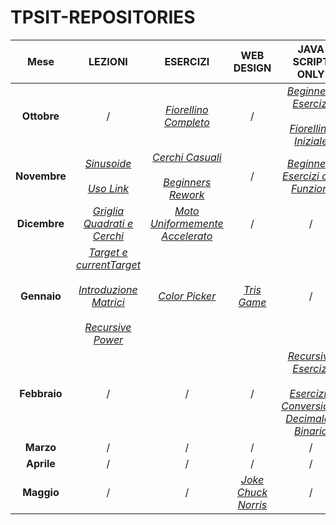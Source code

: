 # TPSIT-REPOSITORIES

| Mese | LEZIONI | ESERCIZI | WEB DESIGN | JAVA SCRIPT ONLY |
| :---: | :---: | :---: | :---: | :---: |
| **Ottobre** | / | [_Fiorellino Completo_](https://github.com/MarCoPiteo/TPSIT-REPOSITORIES/tree/main/ESERCIZI/Esercizio%20Fiorellino%20GitHub) | / | [_Beginners Esercizi_](https://github.com/MarCoPiteo/TPSIT-REPOSITORIES/tree/main/JAVA%20SCRIPT%20ONLY/Esercizi%20da%20Beginners%20Java) <br><br>[_Fiorellino Iniziale_](https://github.com/MarCoPiteo/TPSIT-REPOSITORIES/tree/main/JAVA%20SCRIPT%20ONLY/Esercizio%20Fiorellino%20Iniziale) |
| **Novembre** | [_Sinusoide_](https://github.com/MarCoPiteo/TPSIT-REPOSITORIES/blob/main/LEZIONI/Sinusoidale.html) <br><br> [_Uso Link_](https://github.com/MarCoPiteo/TPSIT-REPOSITORIES/blob/main/LEZIONI/Uso%20Link.html) | [_Cerchi Casuali_](https://github.com/MarCoPiteo/TPSIT-REPOSITORIES/tree/main/ESERCIZI/Esercizio%20Cerchi%20GitHub) <br><br> [_Beginners Rework_](https://github.com/MarCoPiteo/TPSIT-REPOSITORIES/tree/main/ESERCIZI/Esercizio%20Beginners%20Rework%20GitHub)| / | [_Beginners Esercizi con Funzioni_](https://github.com/MarCoPiteo/TPSIT-REPOSITORIES/tree/main/JAVA%20SCRIPT%20ONLY/Esercizi%20da%20Beginners%20Java%20con%20Funzioni) |
| **Dicembre** | [_Griglia Quadrati e Cerchi_](https://github.com/MarCoPiteo/TPSIT-REPOSITORIES/blob/main/LEZIONI/Griglia%20Quadrati%20e%20Cerchi.html) | [_Moto Uniformemente Accelerato_](https://github.com/MarCoPiteo/TPSIT-REPOSITORIES/tree/main/ESERCIZI/Esercizio%20Moto%20Uniformemente%20Accelerato%20GitHub) | / | / |
| **Gennaio** | [_Target e currentTarget_](https://github.com/MarCoPiteo/TPSIT-REPOSITORIES/blob/main/LEZIONI/Target.html) <br><br> [_Introduzione Matrici_](https://github.com/MarCoPiteo/TPSIT-REPOSITORIES/blob/main/LEZIONI/Introduzione%20Matrici.html) <br><br> [_Recursive Power_](https://github.com/MarCoPiteo/TPSIT-REPOSITORIES/blob/main/LEZIONI/Recursive%20Power.html)| [_Color Picker_](https://github.com/MarCoPiteo/TPSIT-REPOSITORIES/tree/main/ESERCIZI/Esercizio%20Color%20Picker%20Github) | [_Tris Game_](https://github.com/MarCoPiteo/TPSIT-REPOSITORIES/tree/main/WEB%20DESIGN/WebPage%20Tris%20Game%20GitHub) | / |
| **Febbraio** | / | / | / | [_Recursive Esercizi_](https://github.com/MarCoPiteo/TPSIT-REPOSITORIES/tree/main/JAVA%20SCRIPT%20ONLY/Esercizi%20RecursivePower) <br><br> [_Esercizio Conversione Decimale-Binario_](https://github.com/MarCoPiteo/TPSIT-REPOSITORIES/tree/main/JAVA%20SCRIPT%20ONLY/Esercizio%20Decimale-Binario%20Recursive) |
| **Marzo** | / | / | / | / |
| **Aprile** | / | / | / | / |
| **Maggio** | / | / | [_Joke Chuck Norris_](https://github.com/MarCoPiteo/TPSIT-REPOSITORIES/tree/main/WEB%20DESIGN/WebPage%20Chuck%20Norris%20GitHub) | / |